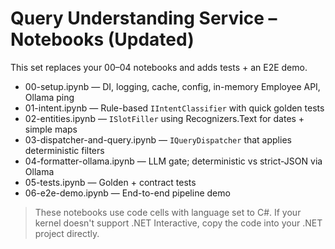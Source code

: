 # Query Understanding Service – Notebooks (Updated)

This set replaces your 00–04 notebooks and adds tests + an E2E demo.

- 00-setup.ipynb — DI, logging, cache, config, in-memory Employee API, Ollama ping
- 01-intent.ipynb — Rule-based `IIntentClassifier` with quick golden tests
- 02-entities.ipynb — `ISlotFiller` using Recognizers.Text for dates + simple maps
- 03-dispatcher-and-query.ipynb — `IQueryDispatcher` that applies deterministic filters
- 04-formatter-ollama.ipynb — LLM gate; deterministic vs strict-JSON via Ollama
- 05-tests.ipynb — Golden + contract tests
- 06-e2e-demo.ipynb — End-to-end pipeline demo

> These notebooks use code cells with language set to C#. If your kernel doesn't support .NET Interactive,
> copy the code into your .NET project directly.
